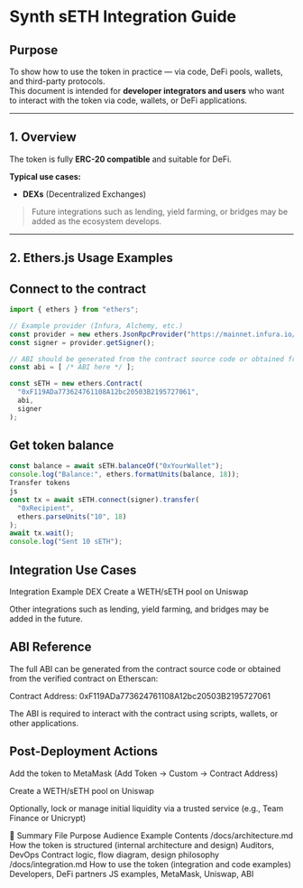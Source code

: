 # Synth sETH Integration Guide

## Purpose
To show how to use the token in practice — via code, DeFi pools, wallets, and third-party protocols.  
This document is intended for **developer integrators and users** who want to interact with the token via code, wallets, or DeFi applications.

---

## 1. Overview
The token is fully **ERC-20 compatible** and suitable for DeFi.  

**Typical use cases:**  
- **DEXs** (Decentralized Exchanges)

> Future integrations such as lending, yield farming, or bridges may be added as the ecosystem develops.

---

## 2. Ethers.js Usage Examples

## Connect to the contract
```js
import { ethers } from "ethers";

// Example provider (Infura, Alchemy, etc.)
const provider = new ethers.JsonRpcProvider("https://mainnet.infura.io/v3/YOUR_PROJECT_ID");
const signer = provider.getSigner();

// ABI should be generated from the contract source code or obtained from Etherscan
const abi = [ /* ABI here */ ];

const sETH = new ethers.Contract(
  "0xF119ADa773624761108A12bc20503B2195727061",
  abi,
  signer
);
```

## Get token balance
```js
const balance = await sETH.balanceOf("0xYourWallet");
console.log("Balance:", ethers.formatUnits(balance, 18));
Transfer tokens
js
const tx = await sETH.connect(signer).transfer(
  "0xRecipient",
  ethers.parseUnits("10", 18)
);
await tx.wait();
console.log("Sent 10 sETH");
```
## Integration Use Cases
Integration	Example
DEX	Create a WETH/sETH pool on Uniswap

Other integrations such as lending, yield farming, and bridges may be added in the future.

## ABI Reference
The full ABI can be generated from the contract source code or obtained from the verified contract on Etherscan:

Contract Address: 0xF119ADa773624761108A12bc20503B2195727061

The ABI is required to interact with the contract using scripts, wallets, or other applications.

## Post-Deployment Actions
Add the token to MetaMask (Add Token → Custom → Contract Address)

Create a WETH/sETH pool on Uniswap

Optionally, lock or manage initial liquidity via a trusted service (e.g., Team Finance or Unicrypt)

🧩 Summary
File	Purpose	Audience	Example Contents
/docs/architecture.md	How the token is structured (internal architecture and design)	Auditors, DevOps	Contract logic, flow diagram, design philosophy
/docs/integration.md	How to use the token (integration and code examples)	Developers, DeFi partners	JS examples, MetaMask, Uniswap, ABI
